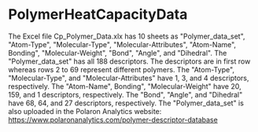 # PolymerHeatCapacityData
The Excel file Cp_Polymer_Data.xlx has 10 sheets as "Polymer_data_set", "Atom-Type", "Molecular-Type", "Molecular-Attributes", "Atom-Name", Bonding", "Molecular-Weight", "Bond", "Angle", and "Dihedral".
The "Polymer_data_set" has all 188 descriptors. The descriptors are in first row whereas rows 2 to 69 represent different polymers.
The "Atom-Type", "Molecular-Type", and "Molecular-Attributes" have 1, 3, and 4 descriptors, respectively.
The "Atom-Name", Bonding", "Molecular-Weight" have 20, 159, and 1 descriptors, respectively.
The "Bond", "Angle", and "Dihedral" have 68, 64, and 27 descriptors, respectively.
The "Polymer_data_set" is also uploaded in the Polaron Analytics website: https://www.polaronanalytics.com/polymer-descriptor-database

